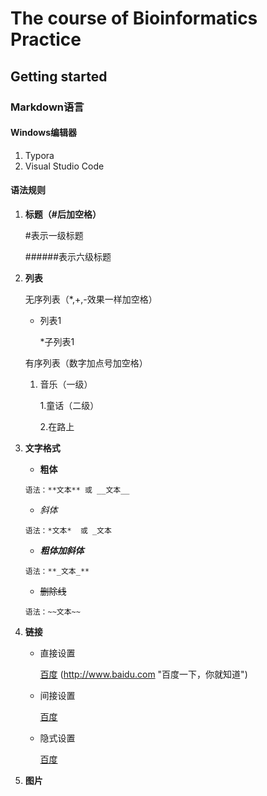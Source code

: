 # The course of Bioinformatics Practice


## Getting started

### Markdown语言

#### Windows编辑器

1. Typora
2. Visual Studio Code

#### 语法规则

1. **标题（#后加空格）**

   #表示一级标题

   ######表示六级标题

2. **列表**

   无序列表（*,+,-效果一样加空格）

   * 列表1
   
     *子列表1

   有序列表（数字加点号加空格）

   1. 音乐（一级）

      1.童话（二级）

      2.在路上

2. **文字格式**

   * **粗体**

   ```
   语法：**文本** 或 __文本__
   ```

   + *斜体*

   ```
   语法：*文本*  或 _文本
   ```

   + **_粗体加斜体_**

   ```
   语法：**_文本_**
   ```

   + ~~删除线~~

   ```
   语法：~~文本~~
   ```

3. **链接**

   - 直接设置
   
     [百度] (http://www.baidu.com "百度一下，你就知道")


   - 间接设置

     [百度][1]
     
     [1]:http://www/baidu.com "百度一下，你就知道"


   - 隐式设置

     [百度][]
     
     [百度]:http://www.baidu.com "百度一下，你就知道"

4. **图片**


   

